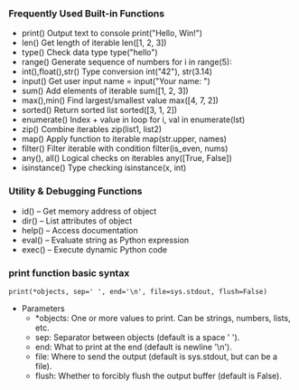 ### Frequently Used Built-in Functions
- print()                   Output text to console                  print("Hello, Win!")
- len()                     Get length of iterable                  len([1, 2, 3])
- type()                    Check data type                         type("hello")
- range()                   Generate sequence of numbers            for i in range(5):
- int(),float(),str()       Type conversion                         int("42"), str(3.14)
- input()                   Get user input                          name = input("Your name: ")
- sum()                     Add elements of iterable                sum([1, 2, 3])
- max(),min()               Find largest/smallest value             max([4, 7, 2])
- sorted()                  Return sorted list                      sorted([3, 1, 2])
- enumerate()               Index + value in loop                   for i, val in enumerate(lst)
- zip()                     Combine iterables                       zip(list1, list2)
- map()                     Apply function to iterable              map(str.upper, names)
- filter()                  Filter iterable with condition          filter(is_even, nums)
- any(), all()              Logical checks on iterables             any([True, False])
- isinstance()              Type checking                           isinstance(x, int)              

### Utility & Debugging Functions

- id() – Get memory address of object
- dir() – List attributes of object
- help() – Access documentation
- eval() – Evaluate string as Python expression
- exec() – Execute dynamic Python code


### print function basic syntax
```
print(*objects, sep=' ', end='\n', file=sys.stdout, flush=False)
```
- Parameters
    - *objects: One or more values to print. Can be strings, numbers, lists, etc.
    - sep: Separator between objects (default is a space ' ').
    - end: What to print at the end (default is newline '\n').
    - file: Where to send the output (default is sys.stdout, but can be a file).
    - flush: Whether to forcibly flush the output buffer (default is False).